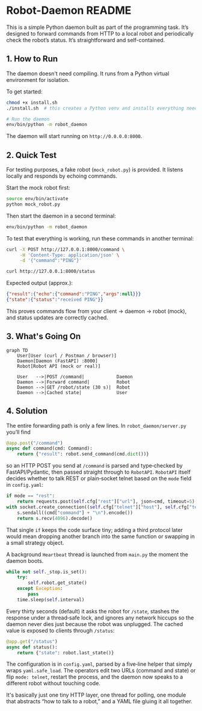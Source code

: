 # Robot-Daemon README

This is a simple Python daemon built as part of the programming task. It’s designed to forward commands from HTTP to a local robot and periodically check the robot’s status. It’s straightforward and self-contained.

## 1. How to Run

The daemon doesn't need compiling. It runs from a Python virtual environment for isolation.

To get started:

```bash
chmod +x install.sh
./install.sh  # this creates a Python venv and installs everything needed

# Run the daemon
env/bin/python -m robot_daemon
```

The daemon will start running on `http://0.0.0.0:8000`.


## 2. Quick Test 

For testing purposes, a fake robot (`mock_robot.py`) is provided. It listens locally and responds by echoing commands.

Start the mock robot first:

```bash
source env/bin/activate
python mock_robot.py
```

Then start the daemon in a second terminal:

```bash
env/bin/python -m robot_daemon
```

To test that everything is working, run these commands in another terminal:

```bash
curl -X POST http://127.0.0.1:8000/command \
     -H 'Content-Type: application/json' \
     -d '{"command":"PING"}'

curl http://127.0.0.1:8000/status
```

Expected output (approx.):

```json
{"result":{"echo":{"command":"PING","args":null}}}
{"state":{"status":"received PING"}}
```

This proves commands flow from your client → daemon → robot (mock), and status updates are correctly cached.


## 3. What's Going On 

```mermaid
graph TD
    User[User (curl / Postman / browser)]
    Daemon[Daemon (FastAPI) :8000]
    Robot[Robot API (mock or real)]

    User   -->|POST /command|            Daemon
    Daemon -->|Forward command|          Robot
    Daemon -->|GET /robot/state (30 s)|  Robot
    Daemon -->|Cached state|             User
```

## 4. Solution 

The entire forwarding path is only a few lines. In `robot_daemon/server.py` you’ll find

```python
@app.post("/command")
async def command(cmd: Command):
    return {"result": robot.send_command(cmd.dict())}
```

so an HTTP POST you send at `/command` is parsed and type‑checked by FastAPI/Pydantic, then passed straight through to `RobotAPI`. `RobotAPI` itself decides whether to talk REST or plain‑socket telnet based on the `mode` field in `config.yaml`:

```python
if mode == "rest":
    return requests.post(self.cfg["rest"]["url"], json=cmd, timeout=5).json()
with socket.create_connection((self.cfg["telnet"]["host"], self.cfg["telnet"]["port"]), timeout=5) as s:
    s.sendall((cmd["command"] + "\n").encode())
    return s.recv(4096).decode()
```

That single `if` keeps the code surface tiny; adding a third protocol later would mean dropping another branch into the same function or swapping in a small strategy object.

A background `Heartbeat` thread is launched from `main.py` the moment the daemon boots. 

```python
while not self._stop.is_set():
    try:
        self.robot.get_state()
    except Exception:
        pass
    time.sleep(self.interval)
```

Every thirty seconds (default) it asks the robot for `/state`, stashes the response under a thread‑safe lock, and ignores any network hiccups so the daemon never dies just because the robot was unplugged. The cached value is exposed to clients through `/status`:

```python
@app.get("/status")
async def status():
    return {"state": robot.last_state()}
```

The configuration is in `config.yaml`, parsed by a five‑line helper that simply wraps `yaml.safe_load`. The operators edit two URLs (command and state) or flip `mode: telnet`, restart the process, and the daemon now speaks to a different robot without touching code.

It's basically just one tiny HTTP layer, one thread for polling, one module that abstracts “how to talk to a robot,” and a YAML file gluing it all together. 
